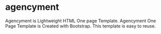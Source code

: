# agencyment
Agencyment is Lightweight HTML One page Template. Agencyment One Page Template is Created with Bootstrap. This template is easy to reuse.

